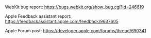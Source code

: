 WebKit bug report:
https://bugs.webkit.org/show_bug.cgi?id=246619

Apple Feedback assistant report:
https://feedbackassistant.apple.com/feedback/9637605

Apple Forum post:
https://developer.apple.com/forums/thread/690341
